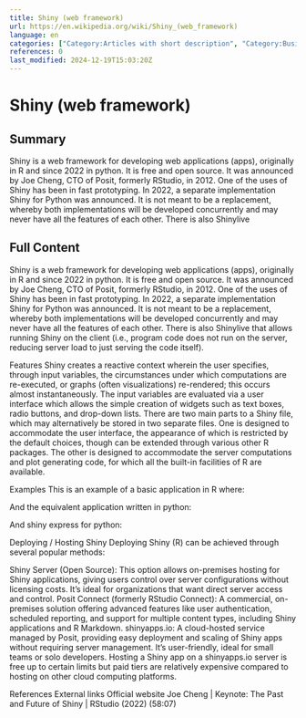 ```yaml
---
title: Shiny (web framework)
url: https://en.wikipedia.org/wiki/Shiny_(web_framework)
language: en
categories: ["Category:Articles with short description", "Category:Business software", "Category:Free R (programming language) software", "Category:Free web development software", "Category:Official website not in Wikidata", "Category:Python (programming language) web frameworks", "Category:Short description matches Wikidata"]
references: 0
last_modified: 2024-12-19T15:03:20Z
---
```


# Shiny (web framework)

## Summary

Shiny is a web framework for developing web applications (apps), originally in R and since 2022 in python. It is free and open source. It was announced by Joe Cheng, CTO of Posit, formerly RStudio, in 2012. One of the uses of Shiny has been in fast prototyping.
In 2022, a separate implementation Shiny for Python was announced. It is not meant to be a replacement, whereby both implementations will be developed concurrently and may never have all the features of each other. There is also Shinylive

## Full Content

Shiny is a web framework for developing web applications (apps), originally in R and since 2022 in python. It is free and open source. It was announced by Joe Cheng, CTO of Posit, formerly RStudio, in 2012. One of the uses of Shiny has been in fast prototyping.
In 2022, a separate implementation Shiny for Python was announced. It is not meant to be a replacement, whereby both implementations will be developed concurrently and may never have all the features of each other. There is also Shinylive that allows running Shiny on the client (i.e., program code does not run on the server, reducing server load to just serving the code itself).

Features
Shiny creates a reactive context wherein the user specifies, through input variables, the circumstances under which computations are re-executed, or graphs (often visualizations) re-rendered; this occurs almost instantaneously. The input variables are evaluated via a user interface which allows the simple creation of widgets such as text boxes, radio buttons, and drop-down lists.
There are two main parts to a Shiny file, which may alternatively be stored in two separate files. One is designed to accommodate the user interface, the appearance of which is restricted by the default choices, though can be extended through various other R packages. The other is designed to accommodate the server computations and plot generating code, for which all the built-in facilities of R are available.

Examples
This is an example of a basic application in R where:

And the equivalent application written in python:

And shiny express for python:

Deploying / Hosting Shiny
Deploying Shiny (R) can be achieved through several popular methods:

Shiny Server (Open Source): This option allows on-premises hosting for Shiny applications, giving users control over server configurations without licensing costs. It’s ideal for organizations that want direct server access and control.
Posit Connect (formerly RStudio Connect): A commercial, on-premises solution offering advanced features like user authentication, scheduled reporting, and support for multiple content types, including Shiny applications and R Markdown.
shinyapps.io: A cloud-hosted service managed by Posit, providing easy deployment and scaling of Shiny apps without requiring server management. It’s user-friendly, ideal for small teams or solo developers. Hosting a Shiny app on a shinyapps.io server is free up to certain limits but paid tiers are relatively expensive compared to hosting on other cloud computing platforms.

References
External links
Official website
Joe Cheng | Keynote: The Past and Future of Shiny | RStudio (2022) (58:07)
